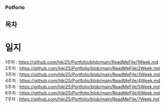 ### Potforio

## 목차
 # 일지 
1주차 : https://github.com/hiki25/Portfolio/blob/main/ReadMeFile/1Week.md  
2주차 : https://github.com/hiki25/Portfolio/blob/main/ReadMeFile/2Week.md  
3주차 : https://github.com/hiki25/Portfolio/blob/main/ReadMeFile/3Week.md   
4주차 : https://github.com/hiki25/Portfolio/blob/main/ReadMeFile/4Week.md  
5주차 : https://github.com/hiki25/Portfolio/blob/main/ReadMeFile/5Week.md  
6주차 : https://github.com/hiki25/Portfolio/blob/main/ReadMeFile/6Week.md  
7주차 : https://github.com/hiki25/Portfolio/blob/main/ReadMeFile/7Week.md  
